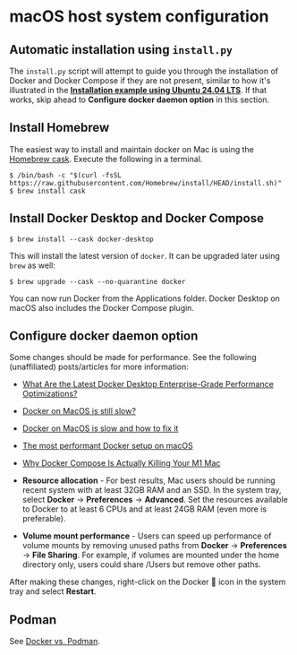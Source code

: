 # <a name="HostSystemConfigMac"></a>macOS host system configuration

## Automatic installation using `install.py`

The `install.py` script will attempt to guide you through the installation of Docker and Docker Compose if they are not present, similar to how it's illustrated in the [**Installation example using Ubuntu 24.04 LTS**](ubuntu-install-example.md#InstallationExample). If that works, skip ahead to **Configure docker daemon option** in this section.

## Install Homebrew

The easiest way to install and maintain docker on Mac is using the [Homebrew cask](https://brew.sh). Execute the following in a terminal.

```
$ /bin/bash -c "$(curl -fsSL https://raw.githubusercontent.com/Homebrew/install/HEAD/install.sh)"
$ brew install cask
```

## Install Docker Desktop and Docker Compose

```
$ brew install --cask docker-desktop
```
This will install the latest version of `docker`. It can be upgraded later using `brew` as well:
```
$ brew upgrade --cask --no-quarantine docker
```
You can now run Docker from the Applications folder. Docker Desktop on macOS also includes the Docker Compose plugin.

## Configure docker daemon option

Some changes should be made for performance. See the following (unaffiliated) posts/articles for more information:

* [What Are the Latest Docker Desktop Enterprise-Grade Performance Optimizations?](https://www.docker.com/blog/what-are-the-latest-docker-desktop-enterprise-grade-performance-optimizations/)
* [Docker on MacOS is still slow?](https://www.paolomainardi.com/posts/docker-performance-macos-2025)
* [Docker on MacOS is slow and how to fix it](https://www.cncf.io/blog/2023/02/02/docker-on-macos-is-slow-and-how-to-fix-it)
* [The most performant Docker setup on macOS](https://medium.com/%40guillem.riera/the-most-performant-docker-setup-on-macos-apple-silicon-m1-m2-m3-for-x64-amd64-compatibility-da5100e2557d)
* [Why Docker Compose Is Actually Killing Your M1 Mac](https://medium.com/%40sohail_saifi/why-docker-compose-is-actually-killing-your-m1-mac-the-performance-truth-no-one-talks-about-4357678c8584)

* **Resource allocation** - For best results, Mac users should be running recent system with at least 32GB RAM and an SSD. In the system tray, select **Docker** → **Preferences** → **Advanced**. Set the resources available to Docker to at least 6 CPUs and at least 24GB RAM (even more is preferable).

* **Volume mount performance** - Users can speed up performance of volume mounts by removing unused paths from **Docker** → **Preferences** → **File Sharing**. For example, if volumes are mounted under the home directory only, users could share /Users but remove other paths.

After making these changes, right-click on the Docker 🐋 icon in the system tray and select **Restart**.

## Podman

See [Docker vs. Podman](quickstart.md#DockerVPodman).